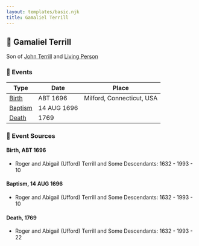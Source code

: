 ```yaml
---
layout: templates/basic.njk
title: Gamaliel Terrill
---
```

## 🔵 Gamaliel Terrill

Son of [John Terrill](/people/6/65221157) and [Living Person](/people/4/48582652)

### 📆 Events

Type | Date | Place
------ | ------ | ------
[Birth](#event-7edf544e-5874-4e79-9e77-b3ecdc575ad4) | ABT 1696 | Milford, Connecticut, USA
[Baptism](#event-6e411fdc-9035-47c2-9287-123bf0782c16) | 14 AUG 1696 |
[Death](#event-ffead76d-21bc-4577-bc82-65adae544f38) | 1769 |

### 📰 Event Sources

#### <a id="event-7edf544e-5874-4e79-9e77-b3ecdc575ad4"></a> Birth, ABT 1696
* Roger and Abigail (Ufford) Terrill and Some Descendants: 1632 - 1993  - 10

#### <a id="event-6e411fdc-9035-47c2-9287-123bf0782c16"></a> Baptism, 14 AUG 1696
* Roger and Abigail (Ufford) Terrill and Some Descendants: 1632 - 1993  - 10

#### <a id="event-ffead76d-21bc-4577-bc82-65adae544f38"></a> Death, 1769
* Roger and Abigail (Ufford) Terrill and Some Descendants: 1632 - 1993  - 22